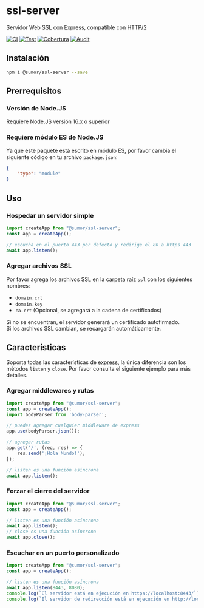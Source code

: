 # ssl-server
Servidor Web SSL con Express, compatible con HTTP/2

[![CI](https://github.com/sumor-cloud/ssl-server/actions/workflows/ci.yml/badge.svg)](https://github.com/sumor-cloud/ssl-server/actions/workflows/ci.yml)
[![Test](https://github.com/sumor-cloud/ssl-server/actions/workflows/ut.yml/badge.svg)](https://github.com/sumor-cloud/ssl-server/actions/workflows/ut.yml)
[![Cobertura](https://github.com/sumor-cloud/ssl-server/actions/workflows/coverage.yml/badge.svg)](https://github.com/sumor-cloud/ssl-server/actions/workflows/coverage.yml)
[![Audit](https://github.com/sumor-cloud/ssl-server/actions/workflows/audit.yml/badge.svg)](https://github.com/sumor-cloud/ssl-server/actions/workflows/audit.yml)

## Instalación
```bash
npm i @sumor/ssl-server --save
```

## Prerrequisitos

### Versión de Node.JS
Requiere Node.JS versión 16.x o superior

### Requiere módulo ES de Node.JS
Ya que este paquete está escrito en módulo ES,
por favor cambia el siguiente código en tu archivo `package.json`:
```json
{
    "type": "module"
}
```

## Uso

### Hospedar un servidor simple

```javascript
import createApp from "@sumor/ssl-server";
const app = createApp();

// escucha en el puerto 443 por defecto y redirige el 80 a https 443
await app.listen();
```


### Agregar archivos SSL
Por favor agrega los archivos SSL en la carpeta raíz `ssl` con los siguientes nombres:
- `domain.crt`
- `domain.key`
- `ca.crt` (Opcional, se agregará a la cadena de certificados)

Si no se encuentran, el servidor generará un certificado autofirmado.  
Si los archivos SSL cambian, se recargarán automáticamente.
## Características

Soporta todas las características de [express](https://www.npmjs.com/package/express), la única diferencia son los métodos `listen` y `close`. Por favor consulta el siguiente ejemplo para más detalles.

### Agregar middlewares y rutas

```javascript
import createApp from "@sumor/ssl-server";
const app = createApp();
import bodyParser from 'body-parser';

// puedes agregar cualquier middleware de express
app.use(bodyParser.json());

// agregar rutas
app.get('/', (req, res) => {
    res.send('¡Hola Mundo!');
});

// listen es una función asíncrona
await app.listen();
```

### Forzar el cierre del servidor

```javascript
import createApp from "@sumor/ssl-server";
const app = createApp();

// listen es una función asíncrona
await app.listen();
// close es una función asíncrona
await app.close();
```

### Escuchar en un puerto personalizado

```javascript
import createApp from "@sumor/ssl-server";
const app = createApp();

// listen es una función asíncrona
await app.listen(8443, 8080);
console.log(`El servidor está en ejecución en https://localhost:8443/`);
console.log(`El servidor de redirección está en ejecución en http://localhost:8080/`);
```